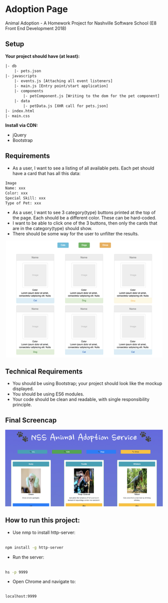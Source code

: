 # Adoption Page
Animal Adoption - A Homework Project for Nashville Software School (E8 Front End Development 2018)

## Setup

**Your project should have (at least):**
```
|- db
    |- pets.json
|- javascripts
    |- events.js [Attaching all event listeners]
    |- main.js [Entry point/start application]
    |- components
        |- petComponent.js [Writing to the dom for the pet component]
    |- data
        |- petData.js [XHR call for pets.json]
|- index.html
|- main.css
```

**Install via CDN:**

- jQuery
- Bootstrap

## Requirements

- As a user, I want to see a listing of all available pets. Each pet should have a card that has all this data:
```
Image
Name: xxx
Color: xxx
Special Skill: xxx
Type of Pet: xxx
```
- As a user, I want to see 3 category(type) buttons printed at the top of the page. Each should be a different color. These can be hard-coded.
- I want to be able to click one of the 3 buttons, then only the cards that are in the category(type) should show.
- There should be some way for the user to unfilter the results.


![MockUp](https://github.com/Shijax/adoption/blob/master/MockUp.png)


## Technical Requirements

- You should be using Bootstrap; your project should look like the mockup displayed.
- You should be using ES6 modules.
- Your code should be clean and readable, with single responsibility principle.

## Final Screencap

![IMG](https://github.com/Shijax/adoption/blob/master/finale.jpeg)


## How to run this project:

* Use nmp to install http-server:

```sh

npm install -g http-server

```
* Run the server:

```sh

hs -p 9999

```

* Open Chrome and navigate to:

```

localhost:9999

```

